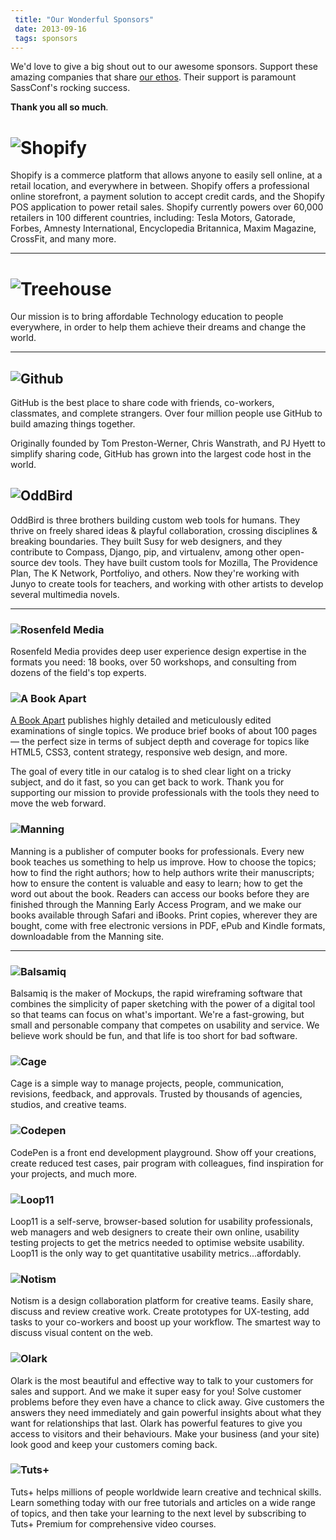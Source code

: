 ```yaml
---
 title: "Our Wonderful Sponsors"
 date: 2013-09-16
 tags: sponsors
---
```


We'd love to give a big shout out to our awesome sponsors. Support these amazing companies that share [our ethos](/pages/purpose). Their support is paramount SassConf's rocking success. 

**Thank you all so much**. 


# ![Shopify](/lib/img/sponsors/shopify.png)
Shopify is a commerce platform that allows anyone to easily sell online, at a retail location, and everywhere in between. Shopify offers a professional online storefront, a payment solution to accept credit cards, and the Shopify POS application to power retail sales. Shopify currently powers over 60,000 retailers in 100 different countries, including: Tesla Motors, Gatorade, Forbes, Amnesty International, Encyclopedia Britannica, Maxim Magazine, CrossFit, and many more.

---

# ![Treehouse](/lib/img/sponsors/treehouse.png)

Our mission is to bring affordable Technology education to people everywhere, in order to help them achieve their dreams and change the world.

---

## ![Github](/lib/img/sponsors/github.png)

GitHub is the best place to share code with friends, co-workers, classmates, and complete strangers. Over four million people use GitHub to build amazing things together.

Originally founded by Tom Preston-Werner, Chris Wanstrath, and PJ Hyett to simplify sharing code, GitHub has grown into the largest code host in the world.

## ![OddBird](/lib/img/sponsors/oddbird.png)

OddBird is three brothers building custom web tools for humans. They thrive on freely shared ideas & playful collaboration, crossing disciplines & breaking boundaries. They built Susy for web designers, and they contribute to Compass, Django, pip, and virtualenv, among other open-source dev tools. They have built custom tools for Mozilla, The Providence Plan, The K Network, Portfoliyo, and others. Now they're working with Junyo to create tools for teachers, and working with other artists to develop several multimedia novels.

---

### ![Rosenfeld Media](/lib/img/sponsors/rosenfeld.png)
Rosenfeld Media provides deep user experience design expertise in the formats you need: 18 books, over 50 workshops, and consulting from dozens of the field's top experts.

### ![A Book Apart](/lib/img/sponsors/bkapart.png)

[A Book Apart](http://www.abookapart.com/) publishes highly detailed and meticulously edited examinations of single topics. We produce brief books of about 100 pages — the perfect size in terms of subject depth and coverage for topics like HTML5, CSS3, content strategy, responsive web design, and more.

The goal of every title in our catalog is to shed clear light on a tricky subject, and do it fast, so you can get back to work. Thank you for supporting our mission to provide professionals with the tools they need to move the web forward. 

### ![Manning](/lib/img/sponsors/manning.png)

Manning is a publisher of computer books for professionals. Every new book teaches us something to help us improve. How to choose the topics; how to find the right authors; how to help authors write their manuscripts; how to ensure the content is valuable and easy to learn; how to get the word out about the book. Readers can access our books before they are finished through the Manning Early Access Program, and we make our books available through Safari and iBooks. Print copies, wherever they are bought, come with free electronic versions in PDF, ePub and Kindle formats, downloadable from the Manning site.

---

### ![Balsamiq](/lib/img/sponsors/balsalmiq.png)

Balsamiq is the maker of Mockups, the rapid wireframing software that combines the simplicity of paper sketching with the power of a digital tool so that teams can focus on what's important. We're a fast-growing, but small and personable company that competes on usability and service. We believe work should be fun, and that life is too short for bad software.

### ![Cage](/lib/img/sponsors/cage.png)

Cage is a simple way to manage projects, people, communication, revisions, feedback, and approvals. Trusted by thousands of agencies, studios, and creative teams.

### ![Codepen](/lib/img/sponsors/codepen.png)

CodePen is a front end development playground. Show off your creations, create reduced test cases, pair program with colleagues, find inspiration for your projects, and much more.

### ![Loop11](/lib/img/sponsors/loop11.png)

Loop11 is a self-serve, browser-based solution for usability professionals, web managers and web designers to create their own online, usability testing projects to get the metrics needed to optimise website usability. Loop11 is the only way to get quantitative usability metrics...affordably.

### ![Notism](/lib/img/sponsors/notism.png)

Notism is a design collaboration platform for creative teams.
Easily share, discuss and review creative work.
Create prototypes for UX-testing, add tasks to your co-workers and boost up your workflow.
The smartest way to discuss visual content on the web.

### ![Olark](/lib/img/sponsors/olark.png)

Olark is the most beautiful and effective way to talk to your customers for sales and support. And we make it super easy for you! Solve customer problems before they even have a chance to click away. Give customers the answers they need immediately and gain powerful insights about what they want for relationships that last. Olark has powerful features to give you access to visitors and their behaviours. Make your business (and your site) look good and keep your customers coming back. 

### ![Tuts+](/lib/img/sponsors/tutsplus.png)

Tuts+ helps millions of people worldwide learn creative and technical skills. Learn something today with our free tutorials and articles on a wide range of topics, and then take your learning to the next level by subscribing to Tuts+ Premium for comprehensive video courses. 

